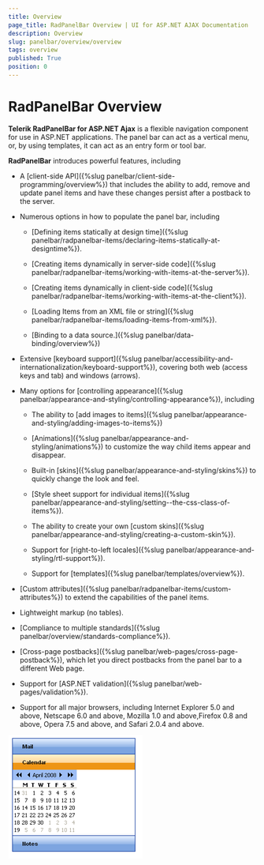 ```yaml
---
title: Overview
page_title: RadPanelBar Overview | UI for ASP.NET AJAX Documentation
description: Overview
slug: panelbar/overview/overview
tags: overview
published: True
position: 0
---
```


# RadPanelBar Overview





**Telerik RadPanelBar for ASP.NET Ajax** is a flexible navigation component for use in ASP.NET applications. The panel bar can act as a vertical menu, or, by using templates, it can act as an entry form or tool bar.

**RadPanelBar** introduces powerful features, including

* A [client-side API]({%slug panelbar/client-side-programming/overview%}) that includes the ability to add, remove and update panel items and have these changes persist after a postback to the server.

* Numerous options in how to populate the panel bar, including

	* [Defining items statically at design time]({%slug panelbar/radpanelbar-items/declaring-items-statically-at-designtime%}).

	* [Creating items dynamically in server-side code]({%slug panelbar/radpanelbar-items/working-with-items-at-the-server%}).

	* [Creating items dynamically in client-side code]({%slug panelbar/radpanelbar-items/working-with-items-at-the-client%}).

	* [Loading Items from an XML file or string]({%slug panelbar/radpanelbar-items/loading-items-from-xml%}).

	* [Binding to a data source.]({%slug panelbar/data-binding/overview%})

* Extensive [keyboard support]({%slug panelbar/accessibility-and-internationalization/keyboard-support%}), covering both web (access keys and tab) and windows (arrows).

* Many options for [controlling appearance]({%slug panelbar/appearance-and-styling/controlling-appearance%}), including

	* The ability to [add images to items]({%slug panelbar/appearance-and-styling/adding-images-to-items%})

	* [Animations]({%slug panelbar/appearance-and-styling/animations%}) to customize the way child items appear and disappear.

	* Built-in [skins]({%slug panelbar/appearance-and-styling/skins%}) to quickly change the look and feel.

	* [Style sheet support for individual items]({%slug panelbar/appearance-and-styling/setting--the-css-class-of-items%}).

	* The ability to create your own [custom skins]({%slug panelbar/appearance-and-styling/creating-a-custom-skin%}).

	* Support for [right-to-left locales]({%slug panelbar/appearance-and-styling/rtl-support%}).

	* Support for [templates]({%slug panelbar/templates/overview%}).

* [Custom attributes]({%slug panelbar/radpanelbar-items/custom-attributes%}) to extend the capabilities of the panel items.

* Lightweight markup (no tables).

* [Compliance to multiple standards]({%slug panelbar/overview/standards-compliance%}).

* [Cross-page postbacks]({%slug panelbar/web-pages/cross-page-postback%}), which let you direct postbacks from the panel bar to a different Web page.

* Support for [ASP.NET validation]({%slug panelbar/web-pages/validation%}).

* Support for all major browsers, including Internet Explorer 5.0 and above, Netscape 6.0 and above, Mozilla 1.0 and above,Firefox 0.8 and above, Opera 7.5 and above, and Safari 2.0.4 and above.

![PanelBar Calendar Template](images/panelbar_gettingstartedcalendar.png)
